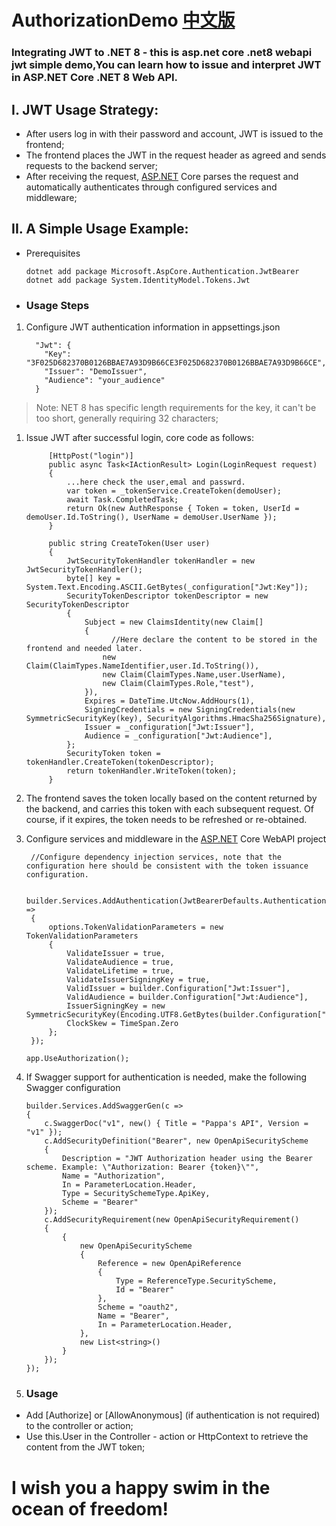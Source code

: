 # AuthorizationDemo [中文版](README-zh_CN.md)

### Integrating JWT to .NET 8 - this is asp.net core .net8 webapi jwt simple demo,You can learn how to issue and interpret JWT in ASP.NET Core .NET 8 Web API.

I. JWT Usage Strategy:
----------------------

* After users log in with their password and account, JWT is issued to the frontend;
* The frontend places the JWT in the request header as agreed and sends requests to the backend server;
* After receiving the request, [ASP.NET](http://ASP.NET) Core parses the request and automatically authenticates through configured services and middleware;

## II. A Simple Usage Example:

* Prerequisites
  
  ```
  dotnet add package Microsoft.AspCore.Authentication.JwtBearer 
  dotnet add package System.IdentityModel.Tokens.Jwt
  ```

* ### Usage Steps
1. Configure JWT authentication information in appsettings.json
   
   ```
     "Jwt": {
       "Key": "3F025D682370B0126BBAE7A93D9B66CE3F025D682370B0126BBAE7A93D9B66CE",
       "Issuer": "DemoIssuer",
       "Audience": "your_audience"
     }
   ```

> Note: NET 8 has specific length requirements for the key, it can't be too short, generally requiring 32 characters;

1. Issue JWT after successful login, core code as follows:
   
            [HttpPost("login")]
            public async Task<IActionResult> Login(LoginRequest request)
            {
                ...here check the user,emal and passwrd.
                var token = _tokenService.CreateToken(demoUser);
                await Task.CompletedTask;
                return Ok(new AuthResponse { Token = token, UserId = demoUser.Id.ToString(), UserName = demoUser.UserName });
            }
       
            public string CreateToken(User user)
            {
                JwtSecurityTokenHandler tokenHandler = new JwtSecurityTokenHandler();
                byte[] key = System.Text.Encoding.ASCII.GetBytes(_configuration["Jwt:Key"]);
                SecurityTokenDescriptor tokenDescriptor = new SecurityTokenDescriptor
                {
                    Subject = new ClaimsIdentity(new Claim[]
                    {
                          //Here declare the content to be stored in the frontend and needed later.
                        new Claim(ClaimTypes.NameIdentifier,user.Id.ToString()),
                        new Claim(ClaimTypes.Name,user.UserName),
                        new Claim(ClaimTypes.Role,"test"),
                    }),
                    Expires = DateTime.UtcNow.AddHours(1),
                    SigningCredentials = new SigningCredentials(new SymmetricSecurityKey(key), SecurityAlgorithms.HmacSha256Signature),
                    Issuer = _configuration["Jwt:Issuer"], 
                    Audience = _configuration["Jwt:Audience"],
                };
                SecurityToken token = tokenHandler.CreateToken(tokenDescriptor);
                return tokenHandler.WriteToken(token);
            }

2. The frontend saves the token locally based on the content returned by the backend, and carries this token with each subsequent request. Of course, if it expires, the token needs to be refreshed or re-obtained.

3. Configure services and middleware in the [ASP.NET](http://ASP.NET) Core WebAPI project
   
        //Configure dependency injection services, note that the configuration here should be consistent with the token issuance configuration. 
       
        builder.Services.AddAuthentication(JwtBearerDefaults.AuthenticationScheme).AddJwtBearer(options =>
        {
            options.TokenValidationParameters = new TokenValidationParameters
            {
                ValidateIssuer = true,
                ValidateAudience = true,
                ValidateLifetime = true,
                ValidateIssuerSigningKey = true,
                ValidIssuer = builder.Configuration["Jwt:Issuer"],
                ValidAudience = builder.Configuration["Jwt:Audience"],
                IssuerSigningKey = new SymmetricSecurityKey(Encoding.UTF8.GetBytes(builder.Configuration["Jwt:Key"])),
                ClockSkew = TimeSpan.Zero
            };
        });
   
   ```
   app.UseAuthorization();
   ```

4. If Swagger support for authentication is needed, make the following Swagger configuration
   
       builder.Services.AddSwaggerGen(c =>
       {
           c.SwaggerDoc("v1", new() { Title = "Pappa's API", Version = "v1" });
           c.AddSecurityDefinition("Bearer", new OpenApiSecurityScheme
           {
               Description = "JWT Authorization header using the Bearer scheme. Example: \"Authorization: Bearer {token}\"",
               Name = "Authorization",
               In = ParameterLocation.Header,
               Type = SecuritySchemeType.ApiKey,
               Scheme = "Bearer"
           });
           c.AddSecurityRequirement(new OpenApiSecurityRequirement()
           {
               {
                   new OpenApiSecurityScheme
                   {
                       Reference = new OpenApiReference
                       {
                           Type = ReferenceType.SecurityScheme,
                           Id = "Bearer"
                       },
                       Scheme = "oauth2",
                       Name = "Bearer",
                       In = ParameterLocation.Header,
                   },
                   new List<string>()
               }
           });
       });

5. ### Usage
* Add [Authorize] or [AllowAnonymous] (if authentication is not required) to the controller or action;
* Use this.User in the Controller - action or HttpContext to retrieve the content from the JWT token;
  
  

# I wish you a happy swim in the ocean of freedom!
